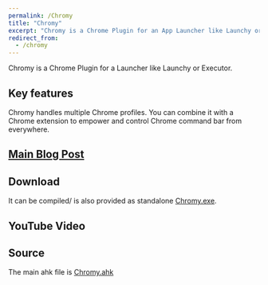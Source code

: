```yaml
---
permalink: /Chromy
title: "Chromy"
excerpt: "Chromy is a Chrome Plugin for an App Launcher like Launchy or Executor."
redirect_from:
  - /chromy
---
```


Chromy is a Chrome Plugin for a Launcher like Launchy or Executor.

## Key features

Chromy handles multiple Chrome profiles.
You can combine it with a Chrome extension to empower and control Chrome command bar from everywhere.

## [Main Blog Post](https://tdalon.blogspot.com/2020/12/chromy.html)

## Download

It can be compiled/ is also provided as standalone [Chromy.exe](https://github.com/tdalon/ahk/blob/master/PowerTools/Chromy.exe).

## YouTube Video

## Source

The main ahk file is [Chromy.ahk](https://github.com/tdalon/ahk/blob/master/Chromy.ahk)
